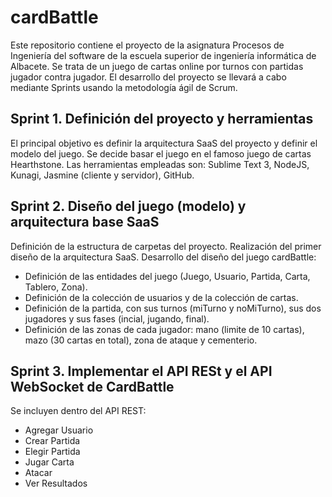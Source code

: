 # cardBattle

  Este repositorio contiene el proyecto de la asignatura Procesos de Ingeniería del software de la escuela superior de ingeniería informática de Albacete. Se trata de un juego de cartas online por turnos con partidas jugador contra jugador. El desarrollo del proyecto se llevará a cabo mediante Sprints usando la metodología ágil de Scrum.
   
  ## Sprint 1. Definición del proyecto y herramientas
  
  El principal objetivo es definir la arquitectura SaaS del proyecto y definir el modelo del juego. Se decide basar el juego en el famoso juego de cartas Hearthstone. Las herramientas empleadas son: Sublime Text 3, NodeJS, Kunagi, Jasmine (cliente y servidor), GitHub.
  
  ## Sprint 2. Diseño del juego (modelo) y arquitectura base SaaS
  
  Definición de la estructura de carpetas del proyecto.
  Realización del primer diseño de la arquitectura SaaS.
  Desarrollo del diseño del juego cardBattle:
  * Definición de las entidades del juego (Juego, Usuario, Partida, Carta, Tablero, Zona).
  * Definición de la colección de usuarios y de la colección de cartas.
  * Definición de la partida, con sus turnos (miTurno y noMiTurno), sus dos jugadores y sus fases (incial, jugando, final).
  * Definición de las zonas de cada jugador: mano (limite de 10 cartas), mazo (30 cartas en total), zona de ataque y cementerio.

    
 ## Sprint 3. Implementar el API RESt y el API WebSocket de CardBattle
 
Se incluyen dentro del API REST:
  - Agregar Usuario
  - Crear Partida 
  - Elegir Partida
  - Jugar Carta
  - Atacar
  - Ver Resultados
  
